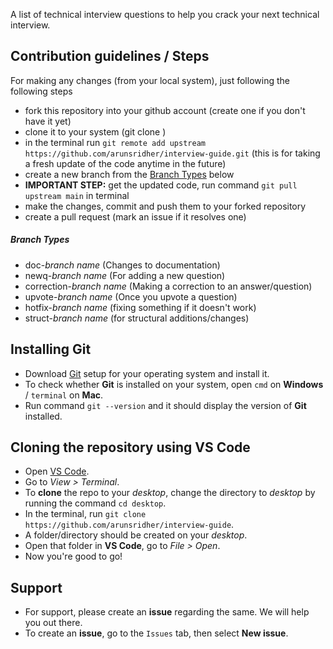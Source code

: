 A list of technical interview questions to help you crack your next technical interview.

## Contribution guidelines / Steps

For making any changes (from your local system), just following the following steps

- fork this repository into your github account (create one if you don't have it yet)
- clone it to your system (git clone <link>)
- in the terminal run `git remote add upstream https://github.com/arunsridher/interview-guide.git` (this is for taking a fresh update of the code anytime in the future)
- create a new branch from the [Branch Types](#branch-types) below
- **IMPORTANT STEP:** get the updated code, run command `git pull upstream main` in terminal
- make the changes, commit and push them to your forked repository
- create a pull request (mark an issue if it resolves one)

##### Branch Types

- doc-_branch name_ (Changes to documentation)
- newq-_branch name_ (For adding a new question)
- correction-_branch name_ (Making a correction to an answer/question)
- upvote-_branch name_ (Once you upvote a question)
- hotfix-_branch name_ (fixing something if it doesn't work)
- struct-_branch name_ (for structural additions/changes)

## Installing Git

- Download [Git](https://git-scm.com/downloads) setup for your operating system and install it.
- To check whether **Git** is installed on your system, open `cmd` on **Windows** / `terminal` on **Mac**.
- Run command `git --version` and it should display the version of **Git** installed.

## Cloning the repository using VS Code

- Open [VS Code](https://code.visualstudio.com/download).
- Go to _View > Terminal_.
- To **clone** the repo to your _desktop_, change the directory to _desktop_ by running the command `cd desktop`.
- In the terminal, run `git clone https://github.com/arunsridher/interview-guide`.
- A folder/directory should be created on your _desktop_.
- Open that folder in **VS Code**, go to _File > Open_.
- Now you're good to go!

## Support

- For support, please create an **issue** regarding the same. We will help you out there.
- To create an **issue**, go to the `Issues` tab, then select **New issue**.
